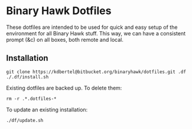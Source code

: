 # Binary Hawk Dotfiles

These dotfiles are intended to be used for quick and easy setup of the environment for all Binary Hawk stuff.
This way, we can have a consistent prompt (&c) on all boxes, both remote and local. 

## Installation

    git clone https://kdbertel@bitbucket.org/binaryhawk/dotfiles.git .df
    ./.df/install.sh

Existing dotfiles are backed up. To delete them:

    rm -r .*.dotfiles-*

To update an existing installation:

    ./df/update.sh
